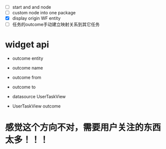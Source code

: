 - [ ] start and and node
- [ ] custom node into one package
- [x] display origin WF entity
- [ ] 任务的outcome手动建立映射关系到其它任务

# widget api
- outcome entity
- outcome name
- outcome from
- outcome to

- datasource UserTaskView
- UserTaskView outcome

# 感觉这个方向不对，需要用户关注的东西太多！！！